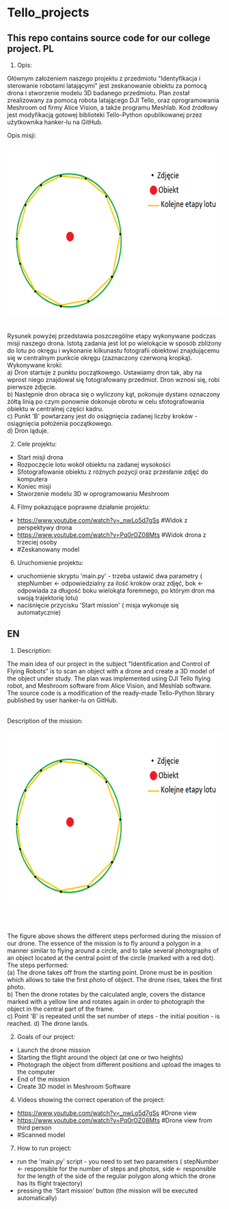 # Tello_projects
This repo contains source code for our college project.
PL
-----------------------------------------------------------------------------------------------



1. Opis:

  Głównym założeniem naszego projektu z przedmiotu "Identyfikacja i sterowanie robotami latającymi" jest zeskanowanie obiektu za pomocą drona i stworzenie modelu 3D badanego przedmiotu. Plan został zrealizowany za pomocą robota latającego DJI Tello, oraz oprogramowania Meshroom od firmy Alice Vision, a także programu Meshlab. 
Kod źródłowy jest modyfikacją gotowej biblioteki Tello-Python opublikowanej przez użytkownika hanker-lu na GitHub.

Opis misji:<br/><br/>
<img src="https://github.com/maciekp9/Tello_project/blob/main/readme_images/Opis misji1.PNG" width="600" height="400"> <br/><br/>


Rysunek powyżej przedstawia poszczególne etapy wykonywane podczas misji naszego drona. Istotą zadania jest lot po wielokącie w sposób zbliżony do lotu po okręgu i wykonanie kilkunastu fotografii obiektowi znajdującemu się w centralnym punkcie okręgu (zaznaczony czerwoną kropką). <br/>
Wykonywane kroki: <br/>
a) Dron startuje z punktu początkowego. Ustawiamy dron tak, aby na wprost niego znajdował się fotografowany przedmiot. Dron wznosi się, robi pierwsze zdjęcie. <br/>
b) Następnie dron obraca się o wyliczony kąt, pokonuje dystans oznaczony żółtą linią po czym ponownie dokonuje obrotu w celu sfotografowania obiektu w centralnej części kadru. <br/>
c) Punkt 'B' powtarzany jest do osiągnięcia zadanej liczby kroków - osiągnięcia położenia początkowego. <br/>
d) Dron ląduje. <br/>


2. Cele projektu:
- Start misji drona
- Rozpoczęcie lotu wokół obiektu na zadanej wysokości
- Sfotografowanie obiektu z różnych pozycji oraz przesłanie zdjęć do komputera
- Koniec misji 
- Stworzenie modelu 3D w oprogramowaniu Meshroom

4. Filmy pokazujące poprawne działanie projektu:
- https://www.youtube.com/watch?v=_nwLo5d7gSs #Widok z perspektywy drona
- https://www.youtube.com/watch?v=Pq0rOZ08Mts #Widok drona z trzeciej osoby
-    #Zeskanowany model
6. Uruchomienie projektu:
- uruchomienie skryptu 'main.py' - trzeba ustawić dwa parametry ( stepNumber <- odpowiedzialny za ilość kroków oraz zdjęć, bok <- odpowiada za długość boku wielokąta foremnego, po którym dron ma swoją trajektorię lotu)
- naciśnięcie przycisku 'Start mission' ( misja wykonuje się automatycznie)







EN
-----------------------------------------------------------------------------------------------



1. Description:

The main idea of our project in the subject "Identification and Control of Flying Robots" is to scan an object with a drone and create a 3D model of the object under study. The plan was implemented using DJI Tello flying robot, and Meshroom software from Alice Vision, and Meshlab software. The source code is a modification of the ready-made Tello-Python library published by user hanker-lu on GitHub. <br/><br/>

Description of the mission:<br/><br/>
<img src="https://github.com/maciekp9/Tello_project/blob/main/readme_images/Opis misji1.PNG" width="600" height="400"> <br/><br/>
<br/><br/>

The figure above shows the different steps performed during the mission of our drone. The essence of the mission is to fly around a polygon in a manner similar to flying around a circle, and to take several photographs of an object located at the central point of the circle (marked with a red dot). 
The steps performed: <br/>
(a) The drone takes off from the starting point. Drone must be in position which allows to take the first photo of object. The drone rises, takes the first photo.  <br/>
b) Then the drone rotates by the calculated angle, covers the distance marked with a yellow line and rotates again in order to photograph the object in the central part of the frame.  <br/>
c) Point 'B' is repeated until the set number of steps - the initial position - is reached. 
d) The drone lands. <br/>


2. Goals of our project:
- Launch the drone mission
- Starting the flight around the object (at one or two heights)
- Photograph the object from different positions and upload the images to the computer
- End of the mission 
- Create 3D model in Meshroom Software



4. Videos showing the correct operation of the project:
- https://www.youtube.com/watch?v=_nwLo5d7gSs #Drone view
- https://www.youtube.com/watch?v=Pq0rOZ08Mts #Drone view from third person
- #Scanned model

7. How to run project:
- run the 'main.py' script - you need to set two parameters ( stepNumber <- responsible for the number of steps and photos, side <- responsible for the length of the side of the regular polygon along which the drone has its flight trajectory)
- pressing the 'Start mission' button (the mission will be executed automatically)

